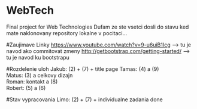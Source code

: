 # WebTech
Final project for Web Technologies 
Dufam ze ste vsetci dosli do stavu ked mate naklonovany repository lokalne v pocitaci...

#Zaujimave Linky
https://www.youtube.com/watch?v=9-u6uiB1Icg     --> tu je navod ako commitovat zmeny
http://getbootstrap.com/getting-started/        --> tu je navod ku bootstrapu

#Rozdelenie uloh
Jakub: (2) + (7) + title page
Tamas: (4) a (9)  
Matus: (3) a celkovy dizajn  
Roman: kontakt a (8)  
Robert: (5) a (6)  

#Stav vypracovania
Limo: (2) + (7) + individualne zadania done 